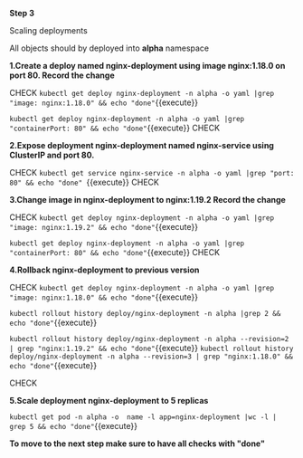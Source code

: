 **Step 3**

Scaling deployments 

All objects should by deployed into **alpha** namespace

**1.Create a deploy named nginx-deployment using image nginx:1.18.0 on port 80. Record the change**

CHECK
`kubectl get deploy nginx-deployment -n alpha -o yaml |grep "image: nginx:1.18.0" && echo "done"`{{execute}}

`kubectl get deploy nginx-deployment -n alpha -o yaml |grep "containerPort: 80" && echo "done"`{{execute}} 
CHECK


**2.Expose deployment nginx-deployment named nginx-service using ClusterIP and port 80.**

CHECK
`kubectl get service nginx-service -n alpha -o yaml |grep "port: 80" && echo "done" `{{execute}} 
CHECK

**3.Change image in nginx-deployment to nginx:1.19.2 Record the change**

CHECK
`kubectl get deploy nginx-deployment -n alpha -o yaml |grep "image: nginx:1.19.2" && echo "done"`{{execute}}  

`kubectl get deploy nginx-deployment -n alpha -o yaml |grep "containerPort: 80" && echo "done"`{{execute}} 
CHECK


**4.Rollback nginx-deployment to previous version**

CHECK
`kubectl get deploy nginx-deployment -n alpha -o yaml |grep "image: nginx:1.18.0" && echo "done"`{{execute}}

`kubectl rollout history deploy/nginx-deployment -n alpha |grep 2 &&  echo "done"`{{execute}}

`kubectl rollout history deploy/nginx-deployment -n alpha --revision=2 | grep "nginx:1.19.2" && echo "done"`{{execute}}
`kubectl rollout history deploy/nginx-deployment -n alpha --revision=3 | grep "nginx:1.18.0" && echo "done"`{{execute}}

CHECK

**5.Scale deployment nginx-deployment to 5 replicas**

`kubectl get pod -n alpha -o  name -l app=nginx-deployment |wc -l | grep 5 && echo "done"`{{execute}}


**To move to the next step make sure to have all checks with "done"**


